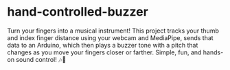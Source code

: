 # hand-controlled-buzzer
Turn your fingers into a musical instrument! This project tracks your thumb and index finger distance using your webcam and MediaPipe, sends that data to an Arduino, which then plays a buzzer tone with a pitch that changes as you move your fingers closer or farther. Simple, fun, and hands-on sound control! 🎶🤚
